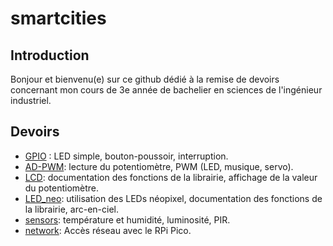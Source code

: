 # smartcities

## Introduction
Bonjour et bienvenu(e) sur ce github dédié à la remise de devoirs concernant mon cours de 3e année de bachelier en sciences de l'ingénieur industriel.


## Devoirs


- [GPIO](GPIO) : LED simple, bouton-poussoir, interruption.
- [AD-PWM](AD-PWM): lecture du potentiomètre, PWM (LED, musique, servo).
- [LCD](LCD): documentation des fonctions de la librairie, affichage de la valeur du potentiomètre.
- [LED_neo](LED_neo): utilisation des LEDs néopixel, documentation des fonctions de la librairie, arc-en-ciel.
- [sensors](sensors): température et humidité, luminosité, PIR.
- [network](network): Accès réseau avec le RPi Pico.
